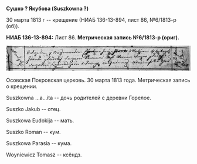 **Сушко ? Якубова (Suszkowna ?)**

30 марта 1813 г -- крещение (НИАБ 136-13-894, лист 86, №6/1813-р (об)).

**НИАБ 136-13-894:** Лист 86. **Метрическая запись №6/1813-р (ориг).**

![](./media/7f692b739210a0cff9f233325a27a44cec06d718.png)

Осовская Покровская церковь. 30 марта 1813 года. Метрическая запись о
крещении.

Suszkowna \...a\...ita -- дочь родителей с деревни Горелое.

Suszko Jakub -- отец.

Suszkowa Eudokija -- мать.

Suszko Roman -- кум.

Suszkowa Parasia -- кума.

Woyniewicz Tomasz -- ксёндз.
